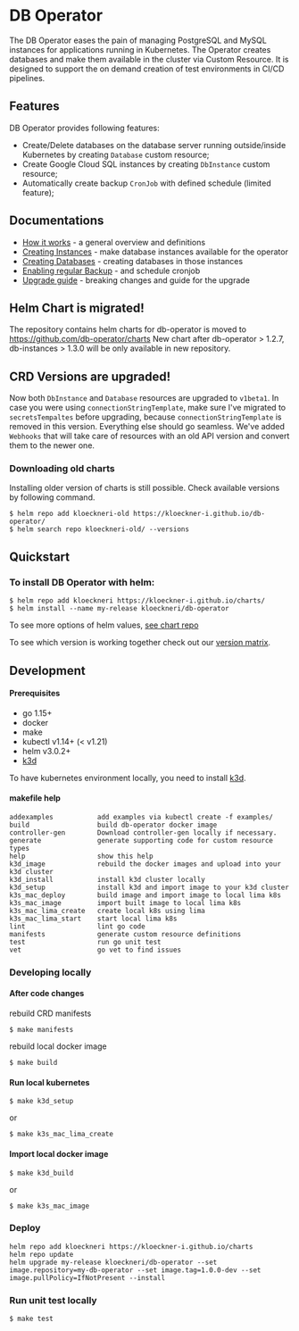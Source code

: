 # DB Operator

The DB Operator eases the pain of managing PostgreSQL and MySQL instances for applications running in Kubernetes. The Operator creates databases and make them available in the cluster via Custom Resource. It is designed to support the on demand creation of test environments in CI/CD pipelines.

## Features

DB Operator provides following features:

* Create/Delete databases on the database server running outside/inside Kubernetes by creating `Database` custom resource;
* Create Google Cloud SQL instances by creating `DbInstance` custom resource;
* Automatically create backup `CronJob` with defined schedule (limited feature);

## Documentations
* [How it works](docs/howitworks.md) - a general overview and definitions
* [Creating Instances](docs/creatinginstances.md) - make database instances available for the operator
* [Creating Databases](docs/creatingdatabases.md) - creating databases in those instances
* [Enabling regular Backup](docs/enablingbackup.md) - and schedule cronjob
* [Upgrade guide](docs/upgradeguide.md) - breaking changes and guide for the upgrade

## Helm Chart is migrated!
The repository contains helm charts for db-operator is moved to https://github.com/db-operator/charts
New chart after db-operator > 1.2.7, db-instances > 1.3.0 will be only available in new repository.

## CRD Versions are upgraded!
Now both `DbInstance` and `Database` resources are upgraded to `v1beta1`.
In case you were using `connectionStringTemplate`, make sure I've migrated to `secretsTempaltes` before upgrading, because `connectionStringTemplate` is removed in this version. Everything else should go seamless. We've added `Webhooks` that will take care of resources with an old API version and convert them to the newer one.  

### Downloading old charts

Installing older version of charts is still possible.
Check available versions by following command.

```
$ helm repo add kloeckneri-old https://kloeckner-i.github.io/db-operator/
$ helm search repo kloeckneri-old/ --versions
```

## Quickstart

### To install DB Operator with helm:

```
$ helm repo add kloeckneri https://kloeckner-i.github.io/charts/
$ helm install --name my-release kloeckneri/db-operator
```

To see more options of helm values, [see chart repo]([https://github.com/db-operator/charts/tree/main/charts/db-operator])

To see which version is working together check out our [version matrix](https://github.com/db-operator/db-operator/wiki/Version-Matrix).

## Development

#### Prerequisites
* go 1.15+
* docker
* make
* kubectl v1.14+ (< v1.21)
* helm v3.0.2+
* [k3d](https://github.com/rancher/k3d)

To have kubernetes environment locally, you need to install [k3d](https://github.com/rancher/k3d).


#### makefile help

```
addexamples           add examples via kubectl create -f examples/
build                 build db-operator docker image
controller-gen        Download controller-gen locally if necessary.
generate              generate supporting code for custom resource types
help                  show this help
k3d_image             rebuild the docker images and upload into your k3d cluster
k3d_install           install k3d cluster locally
k3d_setup             install k3d and import image to your k3d cluster
k3s_mac_deploy        build image and import image to local lima k8s
k3s_mac_image         import built image to local lima k8s
k3s_mac_lima_create   create local k8s using lima
k3s_mac_lima_start    start local lima k8s
lint                  lint go code
manifests             generate custom resource definitions
test                  run go unit test
vet                   go vet to find issues
```

### Developing locally

#### After code changes

rebuild CRD manifests
```
$ make manifests
```

rebuild local docker image
```
$ make build
```

#### Run local kubernetes
```
$ make k3d_setup
```

or 

```
$ make k3s_mac_lima_create
```

#### Import local docker image

```
$ make k3d_build
```

or
```
$ make k3s_mac_image
```

### Deploy

```
helm repo add kloeckneri https://kloeckner-i.github.io/charts
helm repo update
helm upgrade my-release kloeckneri/db-operator --set image.repository=my-db-operator --set image.tag=1.0.0-dev --set image.pullPolicy=IfNotPresent --install
```

### Run unit test locally

```
$ make test
```
